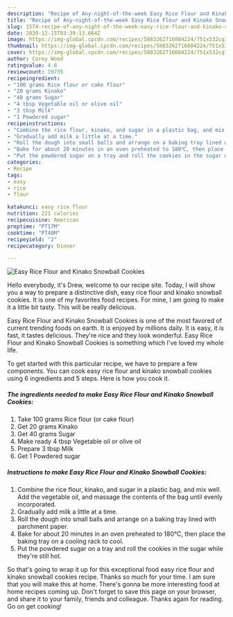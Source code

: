```yaml
---
description: "Recipe of Any-night-of-the-week Easy Rice Flour and Kinako Snowball Cookies"
title: "Recipe of Any-night-of-the-week Easy Rice Flour and Kinako Snowball Cookies"
slug: 1574-recipe-of-any-night-of-the-week-easy-rice-flour-and-kinako-snowball-cookies
date: 2020-12-15T03:39:13.664Z
image: https://img-global.cpcdn.com/recipes/5883262716084224/751x532cq70/easy-rice-flour-and-kinako-snowball-cookies-recipe-main-photo.jpg
thumbnail: https://img-global.cpcdn.com/recipes/5883262716084224/751x532cq70/easy-rice-flour-and-kinako-snowball-cookies-recipe-main-photo.jpg
cover: https://img-global.cpcdn.com/recipes/5883262716084224/751x532cq70/easy-rice-flour-and-kinako-snowball-cookies-recipe-main-photo.jpg
author: Corey Wood
ratingvalue: 4.6
reviewcount: 19735
recipeingredient:
- "100 grams Rice flour or cake flour"
- "20 grams Kinako"
- "40 grams Sugar"
- "4 tbsp Vegetable oil or olive oil"
- "3 tbsp Milk"
- "1 Powdered sugar"
recipeinstructions:
- "Combine the rice flour, kinako, and sugar in a plastic bag, and mix well. Add the vegetable oil, and massage the contents of the bag until evenly incorporated."
- "Gradually add milk a little at a time."
- "Roll the dough into small balls and arrange on a baking tray lined with parchment paper."
- "Bake for about 20 minutes in an oven preheated to 180℃, then place the baking tray on a cooling rack to cool."
- "Put the powdered sugar on a tray and roll the cookies in the sugar while they&#39;re still hot."
categories:
- Recipe
tags:
- easy
- rice
- flour

katakunci: easy rice flour 
nutrition: 221 calories
recipecuisine: American
preptime: "PT17M"
cooktime: "PT40M"
recipeyield: "2"
recipecategory: Dinner

---
```



![Easy Rice Flour and Kinako Snowball Cookies](https://img-global.cpcdn.com/recipes/5883262716084224/751x532cq70/easy-rice-flour-and-kinako-snowball-cookies-recipe-main-photo.jpg)

Hello everybody, it's Drew, welcome to our recipe site. Today, I will show you a way to prepare a distinctive dish, easy rice flour and kinako snowball cookies. It is one of my favorites food recipes. For mine, I am going to make it a little bit tasty. This will be really delicious.



Easy Rice Flour and Kinako Snowball Cookies is one of the most favored of current trending foods on earth. It is enjoyed by millions daily. It is easy, it is fast, it tastes delicious. They're nice and they look wonderful. Easy Rice Flour and Kinako Snowball Cookies is something which I've loved my whole life.


To get started with this particular recipe, we have to prepare a few components. You can cook easy rice flour and kinako snowball cookies using 6 ingredients and 5 steps. Here is how you cook it.

<!--inarticleads1-->

##### The ingredients needed to make Easy Rice Flour and Kinako Snowball Cookies:

1. Take 100 grams Rice flour (or cake flour)
1. Get 20 grams Kinako
1. Get 40 grams Sugar
1. Make ready 4 tbsp Vegetable oil or olive oil
1. Prepare 3 tbsp Milk
1. Get 1 Powdered sugar




<!--inarticleads2-->

##### Instructions to make Easy Rice Flour and Kinako Snowball Cookies:

1. Combine the rice flour, kinako, and sugar in a plastic bag, and mix well. Add the vegetable oil, and massage the contents of the bag until evenly incorporated.
1. Gradually add milk a little at a time.
1. Roll the dough into small balls and arrange on a baking tray lined with parchment paper.
1. Bake for about 20 minutes in an oven preheated to 180℃, then place the baking tray on a cooling rack to cool.
1. Put the powdered sugar on a tray and roll the cookies in the sugar while they&#39;re still hot.




So that's going to wrap it up for this exceptional food easy rice flour and kinako snowball cookies recipe. Thanks so much for your time. I am sure that you will make this at home. There's gonna be more interesting food at home recipes coming up. Don't forget to save this page on your browser, and share it to your family, friends and colleague. Thanks again for reading. Go on get cooking!
